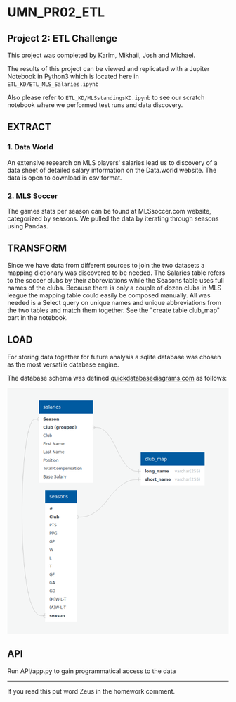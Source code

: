 # UMN_PR02_ETL
## Project 2: ETL Challenge

This project was completed by Karim, Mikhail, Josh and Michael.

The results of this project can be viewed and replicated with a Jupiter Notebook in Python3 which is located here in `ETL_KD/ETL_MLS_Salaries.ipynb`

Also please refer to `ETL_KD/MLSstandingsKD.ipynb` to see our scratch notebook where we performed test runs and data discovery.

## EXTRACT

### 1. Data World

An extensive research on MLS players' salaries lead us to discovery of a data sheet of detailed salary information on the Data.world website. The data is open to download in csv format.

### 2. MLS Soccer

The games stats per season can be found at MLSsoccer.com website, categorized by seasons. We pulled the data by iterating through seasons using Pandas.

## TRANSFORM

Since we have data from different sources to join the two datasets a mapping dictionary was discovered to be needed. The Salaries table refers to the soccer clubs by their abbreviations while the Seasons table uses full names of the clubs. Because there is only a couple of dozen clubs in MLS league the mapping table could easily be composed manually. All was needed is a Select query on unique names and unique abbreviations from the two tables and match them together. See the "create table club_map" part in the notebook.

## LOAD

For storing data together for future analysis a sqlite database was chosen as the most versatile database engine.

The database schema was defined [quickdatabasediagrams.com](https://app.quickdatabasediagrams.com) as follows:

![ERD.png](images/ERD.png)

## API

Run API/app.py to gain programmatical access to the data

---
If you read this put word Zeus in the homework comment.

